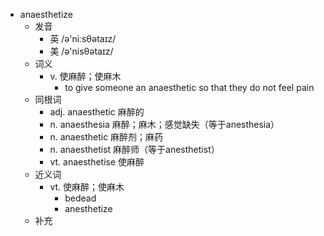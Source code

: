 - anaesthetize
  - 发音
    - 英 /ə'niːsθətaɪz/
    - 美 /ə'nisθətaɪz/
  - 词义
    - v. 使麻醉；使麻木
      - to give someone an anaesthetic so that they do not feel pain
  - 同根词
    - adj. anaesthetic 麻醉的
    - n. anaesthesia 麻醉；麻木；感觉缺失（等于anesthesia）
    - n. anaesthetic 麻醉剂；麻药
    - n. anaesthetist 麻醉师（等于anesthetist）
    - vt. anaesthetise 使麻醉
  - 近义词
    - vt. 使麻醉；使麻木
      - bedead
      - anesthetize
  - 补充